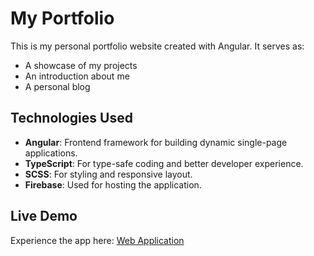 # My Portfolio

This is my personal portfolio website created with Angular. It serves as:

 - A showcase of my projects
 - An introduction about me
 - A personal blog


## Technologies Used

- **Angular**: Frontend framework for building dynamic single-page applications.
- **TypeScript**: For type-safe coding and better developer experience.
- **SCSS**: For styling and responsive layout.
- **Firebase**: Used for hosting the application.


## Live Demo
Experience the app here: [Web Application](https://creativejourney.dev)


